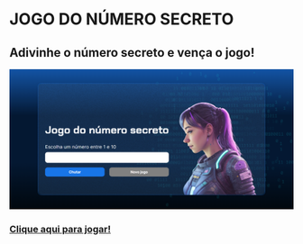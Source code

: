 # JOGO DO NÚMERO SECRETO

## Adivinhe o número secreto e vença o jogo!
<picture>
  <img alt="capa do jogo" src="./cover.png" heigth="300">
</picture>

### [Clique aqui para jogar!](https://secretnumbergameonline.netlify.app/)

